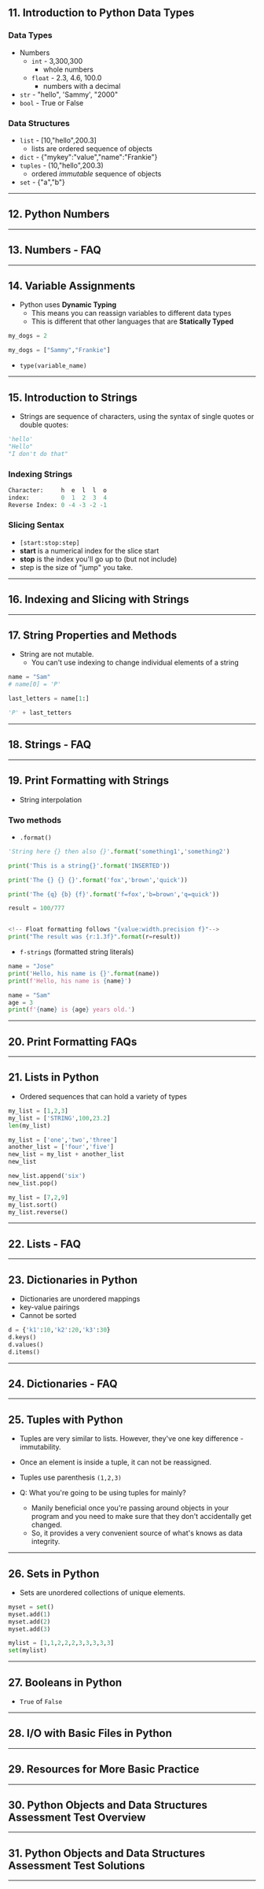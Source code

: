 ## 11. Introduction to Python Data Types

### Data Types

* Numbers
    * `int` - 3,300,300
        * whole numbers
    * `float`   - 2.3, 4.6, 100.0
        * numbers with a decimal
* `str`     - "hello", 'Sammy', "2000"
* `bool`    - True or False

### Data Structures

* `list`    - [10,"hello",200.3]
    * lists are ordered sequence of objects
* `dict`    - {"mykey":"value","name":"Frankie"}
* `tuples`  - (10,"hello",200.3)
    * ordered _immutable_ sequence of objects
* `set` - {"a","b"}

***

## 12. Python Numbers

***

## 13. Numbers - FAQ

***

## 14. Variable Assignments

* Python uses **Dynamic Typing**
    * This means you can reassign variables to different data types
    * This is different that other languages that are **Statically Typed**

```python
my_dogs = 2

my_dogs = ["Sammy","Frankie"]
```

* `type(variable_name)`

***

## 15. Introduction to Strings

* Strings are sequence of characters, using the syntax of single quotes or double quotes:
```python
'hello'
"Hello"
"I don't do that"
```

### Indexing Strings
```python
Character:     h  e  l  l  o
index:         0  1  2  3  4
Reverse Index: 0 -4 -3 -2 -1
```
### Slicing Sentax
* `[start:stop:step]`
* **start** is a numerical index for the slice start
* **stop** is the index you'll go up to (but not include)
* step is the size of "jump" you take.

***

## 16. Indexing and Slicing with Strings

***

## 17. String Properties and Methods

* String are not mutable.
    * You can't use indexing to change individual elements of a string

```python
name = "Sam"
# name[0] = 'P'

last_letters = name[1:]

'P' + last_tetters
```

***

## 18. Strings - FAQ

***

## 19. Print Formatting with Strings

* String interpolation

### Two methods

* `.format()`

```python
'String here {} then also {}'.format('something1','something2')

print('This is a string{}'.format('INSERTED'))

print('The {} {} {}'.format('fox','brown','quick'))

print('The {q} {b} {f}'.format('f=fox','b=brown','q=quick'))
```

```python
result = 100/777


<!-- Float formatting follows "{value:width.precision f}"-->
print("The result was {r:1.3f}".format(r=result))
```
* `f-strings` (formatted string literals)

```python
name = "Jose"
print('Hello, his name is {}'.format(name))
print(f'Hello, his name is {name}')

name = "Sam"
age = 3
print(f'{name} is {age} years old.')
```

***

## 20. Print Formatting FAQs

***

## 21. Lists in Python

* Ordered sequences that can hold a variety of types

```python
my_list = [1,2,3]
my_list = ['STRING',100,23.2]
len(my_list)
```

```python
my_list = ['one','two','three']
another_list = ['four','five']
new_list = my_list + another_list
new_list

new_list.append('six')
new_list.pop()
```

```python
my_list = [7,2,9]
my_list.sort()
my_list.reverse()
```
***

## 22. Lists - FAQ

***

## 23. Dictionaries in Python

* Dictionaries are unordered mappings
* key-value pairings
* Cannot be sorted

```python
d = {'k1':10,'k2':20,'k3':30}
d.keys()
d.values()
d.items()
```

***

## 24. Dictionaries - FAQ

***

## 25. Tuples with Python

* Tuples are very similar to lists. However, they've one key difference - immutability.
* Once an element is inside a tuple, it can not be reassigned.
* Tuples use parenthesis `(1,2,3)`

* Q: What you're going to be using tuples for mainly?
    * Manily beneficial once you're passing around objects in your program and you need to make sure that they don't accidentally get changed.
    * So, it provides a very convenient source of what's knows as data integrity.

***

## 26. Sets in Python

* Sets are unordered collections of unique elements.

```python
myset = set()
myset.add(1)
myset.add(2)
myset.add(3)

mylist = [1,1,2,2,2,3,3,3,3,3]
set(mylist)
```
***

## 27. Booleans in Python

* `True` of `False`

***

## 28. I/O with Basic Files in Python

***

## 29. Resources for More Basic Practice

***

## 30. Python Objects and Data Structures Assessment Test Overview

***

## 31. Python Objects and Data Structures Assessment Test Solutions

***
